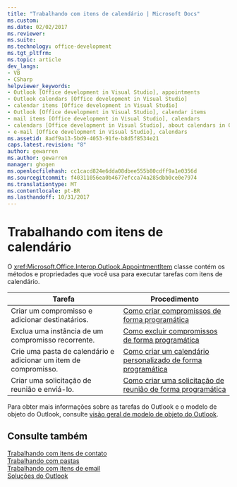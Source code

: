 ```yaml
---
title: "Trabalhando com itens de calendário | Microsoft Docs"
ms.custom: 
ms.date: 02/02/2017
ms.reviewer: 
ms.suite: 
ms.technology: office-development
ms.tgt_pltfrm: 
ms.topic: article
dev_langs:
- VB
- CSharp
helpviewer_keywords:
- Outlook [Office development in Visual Studio], appointments
- Outlook calendars [Office development in Visual Studio]
- calendar items [Office development in Visual Studio]
- Outlook [Office development in Visual Studio], calendar items
- mail items [Office development in Visual Studio], calendars
- calendars [Office development in Visual Studio], about calendars in Outlook
- e-mail [Office development in Visual Studio], calendars
ms.assetid: 8adf9a13-5bd9-4053-91fe-b8d5f8534e21
caps.latest.revision: "8"
author: gewarren
ms.author: gewarren
manager: ghogen
ms.openlocfilehash: cc1cacd824e6dda08dbee555b80cdff9a1e0356d
ms.sourcegitcommit: f40311056ea0b4677efcca74a285dbb0ce0e7974
ms.translationtype: MT
ms.contentlocale: pt-BR
ms.lasthandoff: 10/31/2017
---
```

# <a name="working-with-calendar-items"></a>Trabalhando com itens de calendário
  O <xref:Microsoft.Office.Interop.Outlook.AppointmentItem> classe contém os métodos e propriedades que você usa para executar tarefas com itens de calendário.  
  
|Tarefa|Procedimento|  
|----------|---------------|  
|Criar um compromisso e adicionar destinatários.|[Como criar compromissos de forma programática](../vsto/how-to-programmatically-create-appointments.md)|  
|Exclua uma instância de um compromisso recorrente.|[Como excluir compromissos de forma programática](../vsto/how-to-programmatically-delete-appointments.md)|  
|Crie uma pasta de calendário e adicionar um item de compromisso.|[Como criar um calendário personalizado de forma programática](../vsto/how-to-programmatically-create-a-custom-calendar.md)|  
|Criar uma solicitação de reunião e enviá-lo.|[Como criar uma solicitação de reunião de forma programática](../vsto/how-to-programmatically-create-a-meeting-request.md)|  
  
 Para obter mais informações sobre as tarefas do Outlook e o modelo de objeto do Outlook, consulte [visão geral de modelo de objeto do Outlook](../vsto/outlook-object-model-overview.md).  
  
## <a name="see-also"></a>Consulte também  
 [Trabalhando com itens de contato](../vsto/working-with-contact-items.md)   
 [Trabalhando com pastas](../vsto/working-with-folders.md)   
 [Trabalhando com itens de email](../vsto/working-with-mail-items.md)   
 [Soluções do Outlook](../vsto/outlook-solutions.md)  
  
  